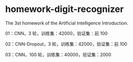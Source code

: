 # homework-digit-recognizer
The 3st homework of the Artificial Intelligence Introduction.



01：CNN，3 轮，训练集：42000，验证集：前 100

02：CNN-Dropout，3 轮，训练集：42000，验证集：前 100

03：CNN，100 轮，训练集：40000，验证集：2000